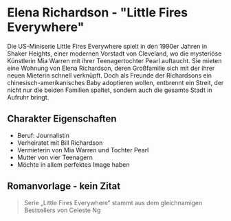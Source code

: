 # Elena Richardson - "Little Fires Everywhere"

Die US-Miniserie Little Fires Everywhere spielt in den 1990er Jahren in Shaker Heights, einer modernen Vorstadt von Cleveland, 
wo die mysteriöse Künstlerin Mia Warren mit ihrer Teenagertochter Pearl auftaucht. Sie mieten eine Wohnung von Elena Richardson, 
deren Großfamilie sich mit der ihrer neuen Mieterin schnell verknüpft. Doch als Freunde der Richardsons ein chinesisch-amerikanisches 
Baby adoptieren wollen, entbrennt ein Streit, der nicht nur die beiden Familien spaltet, sondern auch die gesamte Stadt in Aufruhr bringt.


## Charakter Eigenschaften

* Beruf: Journalistin
* Verheiratet mit Bill Richardson 
* Vermieterin von Mia Warren und Tochter Pearl
* Mutter von vier Teenagern
* Möchte in allem perfektes Image haben


## Romanvorlage - kein Zitat

> Serie „Little Fires Everywhere“ stammt aus 
> dem gleichnamigen Bestsellers von Celeste Ng